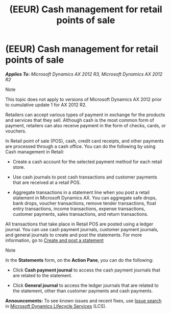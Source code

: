 ﻿---
title: (EEUR) Cash management for retail points of sale
TOCTitle: (EEUR) Cash management for retail points of sale
ms:assetid: 3f7182fd-ec77-437a-b0c7-888bd33152a2
ms:mtpsurl: https://technet.microsoft.com/en-us/library/Dn268477(v=AX.60)
ms:contentKeyID: 54917017
ms.date: 04/18/2014
mtps_version: v=AX.60
f1_keywords:
- Forms.RetailStatementTable
- RU - 00005
- RU – 00037
- MsDynAx060.Forms.RetailStatementTable
---

# (EEUR) Cash management for retail points of sale 


_**Applies To:** Microsoft Dynamics AX 2012 R3, Microsoft Dynamics AX 2012 R2_


> [!NOTE]
> <P>This topic does not apply to versions of Microsoft Dynamics AX 2012 prior to cumulative update 1 for AX 2012 R2.</P>



Retailers can accept various types of payment in exchange for the products and services that they sell. Although cash is the most common form of payment, retailers can also receive payment in the form of checks, cards, or vouchers.

In Retail point of sale (POS), cash, credit card receipts, and other payments are processed through a cash office. You can do the following by using Cash management in Retail:

  - Create a cash account for the selected payment method for each retail store.

  - Use cash journals to post cash transactions and customer payments that are received at a retail POS.

  - Aggregate transactions in a statement line when you post a retail statement in Microsoft Dynamics AX. You can aggregate safe drops, bank drops, voucher transactions, remove tender transactions, float entry transactions, income transactions, expense transactions, customer payments, sales transactions, and return transactions.

All transactions that take place in Retail POS are posted using a ledger journal. You can use cash payment journals, customer payment journals, and general journals to create and post the statements. For more information, go to [Create and post a statement](create-and-post-a-statement.md)


> [!NOTE]
> <P>In the <STRONG>Statements</STRONG> form, on the <STRONG>Action Pane</STRONG>, you can do the following:</P>
> <UL>
> <LI>
> <P>Click <STRONG>Cash payment journal</STRONG> to access the cash payment journals that are related to the statement.</P>
> <LI>
> <P>Click <STRONG>General journal</STRONG> to access the ledger journals that are related to the statement, other than customer payments and cash payments.</P></LI></UL>


  
**Announcements:** To see known issues and recent fixes, use [Issue search](http://go.microsoft.com/fwlink/?linkid=389258) in [Microsoft Dynamics Lifecycle Services](http://go.microsoft.com/fwlink/?linkid=306505) (LCS).

